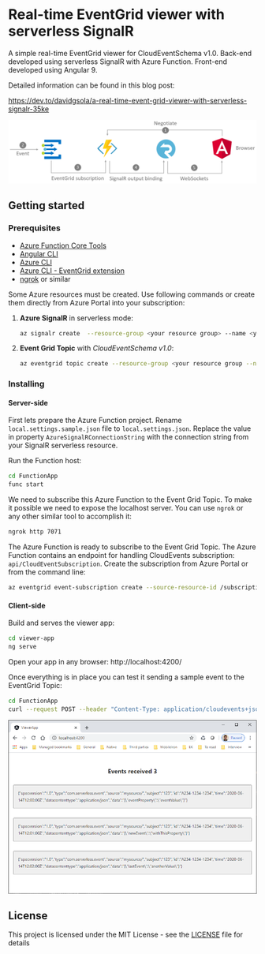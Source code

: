# Real-time EventGrid viewer with serverless SignalR

A simple real-time EventGrid viewer for CloudEventSchema v1.0. Back-end developed using serverless SignalR with Azure Function. Front-end developed using Angular 9.

Detailed information can be found in this blog post:

https://dev.to/davidgsola/a-real-time-event-grid-viewer-with-serverless-signalr-35ke

![Architecture](./resources/architecture.PNG)

## Getting started

### Prerequisites

- [Azure Function Core Tools](https://docs.microsoft.com/en-us/azure/azure-functions/functions-run-local?tabs=windows%2Ccsharp%2Cbash)
- [Angular CLI](https://angular.io/cli)
- [Azure CLI](https://docs.microsoft.com/en-us/cli/azure/install-azure-cli?view=azure-cli-latest)
- [Azure CLI - EventGrid extension](https://github.com/Azure/azure-cli-extensions)
- [ngrok](https://ngrok.com/) or similar

Some Azure resources must be created. Use following commands or create them directly from Azure Portal into your subscription:

1. **Azure SignalR** in serverless mode:

    ```bash
    az signalr create  --resource-group <your resource group> --name <your resource name>--sku Free_F1 --service-mode Serverless --location northeurope
    ```

2. **Event Grid Topic** with *CloudEventSchema v1.0*:

    ```bash
    az eventgrid topic create --resource-group <your resource group --name  <your resource name> --location northeurope --input-schema cloudeventschemav1_0
    ```

### Installing

#### Server-side

First lets prepare the Azure Function project. Rename `local.settings.sample.json` file to `local.settings.json`. Replace the value in property `AzureSignalRConnectionString` with the connection string from your SignalR serverless resource.

Run the Function host:

```bash
cd FunctionApp
func start
```

We need to subscribe this Azure Function to the Event Grid Topic. To make it possible we need to expose the localhost server. You can use `ngrok` or any other similar tool to accomplish it:

```bash
ngrok http 7071
```

The Azure Function is ready to subscribe to the Event Grid Topic. The Azure Function contains an endpoint for handling CloudEvents subscription: `api/CloudEventSubscription`. Create the subscription from Azure Portal or from the command line:

```bash
az eventgrid event-subscription create --source-resource-id /subscriptions/<your subscription id>/resourceGroups/<your resource group>/providers/Microsoft.EventGrid/topics/<your topic> --name serverless-signalr-function --endpoint <your tunnel to 7071 port>/api/CloudEventSubscription --endpoint-type webhook --event-delivery-schema cloudeventschemav1_0
```

#### Client-side

Build and serves the viewer app:

```bash
cd viewer-app
ng serve
```

Open your app in any browser: http://localhost:4200/

Once everything is in place you can test it sending a sample event to the EventGrid Topic:

```bash
cd FunctionApp
curl --request POST --header "Content-Type: application/cloudevents+json; charset=utf-8" --header "aeg-sas-key: <your topic key>" --data @event.json <your topic url>
```

![Webapp](./resources/webapp.png)

## License

This project is licensed under the MIT License - see the [LICENSE](LICENSE) file for details
